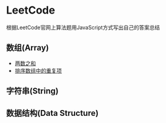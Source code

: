 # LeetCode
根据LeetCode官网上算法题用JavaScript方式写出自己的答案总结

## 数组(Array)   

* [两数之和](https://github.com/sqh17/LeetCode-/blob/master/questions-answers/Array/TwoSum.md) 
* [排序数组中的重复项](https://github.com/sqh17/LeetCode-/blob/master/questions-answers/Array/RemoveDuplicatesArray.md) 

## 字符串(String)


## 数据结构(Data Structure)

